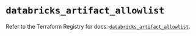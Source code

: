 # `databricks_artifact_allowlist`

Refer to the Terraform Registry for docs: [`databricks_artifact_allowlist`](https://registry.terraform.io/providers/databricks/databricks/1.41.0/docs/resources/artifact_allowlist).
